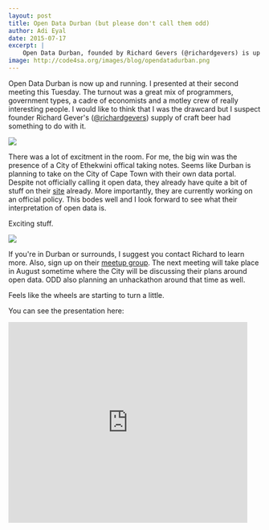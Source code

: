 ```yaml
---
layout: post
title: Open Data Durban (but please don't call them odd)
author: Adi Eyal
date: 2015-07-17
excerpt: |
    Open Data Durban, founded by Richard Gevers (@richardgevers) is up and running. Whoop Whoop!
image: http://code4sa.org/images/blog/opendatadurban.png
---
```


Open Data Durban is now up and running. I presented at their second meeting this Tuesday. The turnout was a great mix of programmers, government types, a cadre of economists and a motley crew of really interesting people. I would like to think that I was the drawcard but I suspect founder Richard Gever's ([@richardgevers](https://twitter.com/richardgevers)) supply of craft beer had something to do with it.

<img src="/img/opendatadurban.png"/>

There was a lot of excitment in the room. For me, the big win was the presence of a City of Ethekwini offical taking notes. Seems like Durban is planning to take on the City of Cape Town with their own data portal. Despite not officially calling it open data, they already have quite a bit of stuff on their [site](http://www.durban.gov.za) already. More importantly, they are currently working on an official policy. This bodes well and I look forward to see what their interpretation of open data is.

Exciting stuff.

<img src="/img/odd_072015.png"/>

If you're in Durban or surrounds, I suggest you contact Richard to learn more. Also, sign up on their [meetup group](http://www.meetup.com/Open-Data-Durban-Meetup/). The next meeting will take place in August sometime where the City will be discussing their plans around open data. ODD also planning an unhackathon around that time as well. 

Feels like the wheels are starting to turn a little. 

You can see the presentation here:

<iframe src="https://www.slideshare.net/slideshow/embed_code/key/JtmI6WIYblBTs6" width="476" height="400" frameborder="0" marginwidth="0" marginheight="0" scrolling="no"></iframe>

